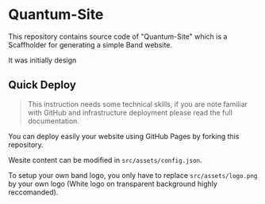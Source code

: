 # Quantum-Site

This repository contains source code of "Quantum-Site" which is a Scaffholder for generating a simple Band website.

It was initially design 

## Quick Deploy

> This instruction needs some technical skills, if you are note familiar with GitHub and infrastructure deployment please read the full documentation.

You can deploy easily your website using GitHub Pages by forking this repository.

Wesite content can be modified in `src/assets/config.json`.

To setup your own band logo, you only have to replace `src/assets/logo.png` by your own logo (White logo on transparent background highly reccomanded).

